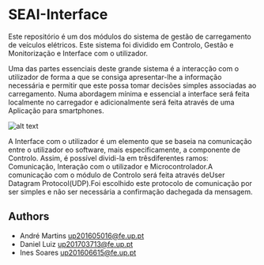 # SEAI-Interface

Este repositório é um dos módulos do sistema de gestão de carregamento de veículos elétricos. Este sistema foi dividido em Controlo, Gestão e Monitorização e Interface com o utilizador.

Uma das partes essenciais deste grande sistema é a interacção com o utilizador de forma a que se consiga apresentar-lhe a informação necessária e permitir que este possa tomar decisões simples associadas ao carregamento. Numa abordagem mínima e essencial a interface será feita localmente no carregador e adicionalmente será feita através de uma Aplicação para smartphones.

![alt text](https://github.com/up201606615/SEAI-Interface/blob/devel/Design/Interface.jpg)

A Interface com o utilizador é um elemento que se baseia na comunicação entre o utilizador eo software, mais especificamente, a componente de Controlo. Assim, é possível dividi-la em trêsdiferentes ramos: Comunicação, Interação com o utilizador e Microcontrolador.A comunicação com o módulo de Controlo será feita através deUser Datagram Protocol(UDP).Foi escolhido este protocolo de comunicação por ser simples e não ser necessária a confirmação dachegada da mensagem.

## Authors
* André Martins up201605016@fe.up.pt
* Daniel Luiz up201703713@fe.up.pt
* Ines Soares up201606615@fe.up.pt
